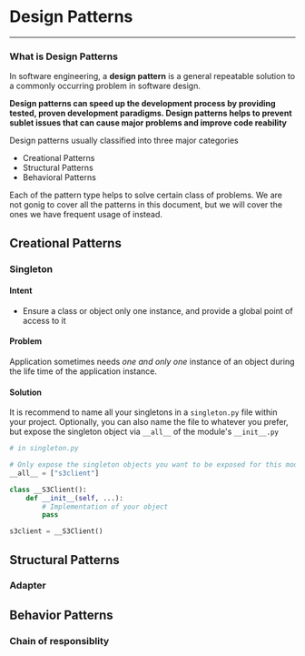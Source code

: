 # Design Patterns
----

### What is Design Patterns

In software engineering, a **design pattern** is a general repeatable solution to a commonly occurring problem in software design.  

**Design patterns can speed up the development process by providing tested, proven development paradigms.  Design patterns helps to prevent sublet issues that can cause major problems and improve code reability**

Design patterns usually classified into three major categories
 - Creational Patterns
 - Structural Patterns
 - Behavioral Patterns

Each of the pattern type helps to solve certain class of problems. We are not gonig to cover all the patterns in this document, but we will cover the ones we have frequent usage of instead.


Creational Patterns
----

### Singleton

#### Intent
- Ensure a class or object only one instance, and provide a global point of access to it



#### Problem
Application sometimes needs *one and only one* instance of an object during the life time of the application instance.  


#### Solution
It is recommend to name all your singletons in a `singleton.py` file within your project.  Optionally, you can also name the file to whatever you prefer, but expose the singleton object via `__all__` of the module's `__init__.py` 

```python
# in singleton.py

# Only expose the singleton objects you want to be exposed for this module
__all__ = ["s3client"]

class __S3Client():
    def __init__(self, ...):
        # Implementation of your object
        pass

s3client = __S3Client()

```




Structural Patterns
-----

### Adapter




Behavior Patterns
-----

### Chain of responsiblity

